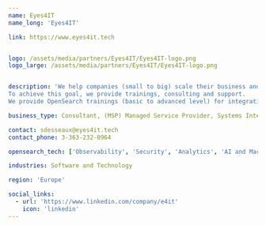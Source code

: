 ```yaml
---
name: Eyes4IT
name_long: 'Eyes4IT'

link: https://www.eyes4it.tech


logo: /assets/media/partners/Eyes4IT/Eyes4IT-logo.png
logo_large: /assets/media/partners/Eyes4IT/Eyes4IT-logo.png


description: 'We help companies (small to big) scale their business and innovate thanks to open source.
To achieve this goal, we provide trainings, consulting and support.
We provide OpenSearch trainings (basic to advanced level) for integration, monitoring and observability of the platform.'

business_type: Consultant, (MSP) Managed Service Provider, Systems Integrator, Platform Integrator, Professional Services, Training

contact: sdesseaux@eyes4it.tech
contact_phone: 3-363-232-0964

opensearch_tech: ['Observability', 'Security', 'Analytics', 'AI and Machine Learning']

industries: Software and Technology

region: 'Europe'

social_links:
  - url: 'https://www.linkedin.com/company/e4it'
    icon: 'linkedin'
---
```


